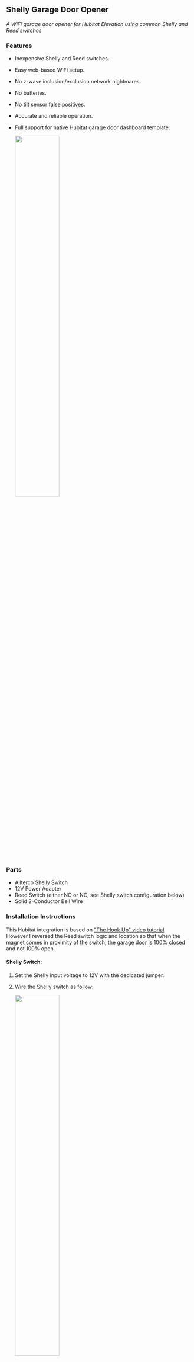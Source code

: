 ## Shelly Garage Door Opener
*A WiFi garage door opener for Hubitat Elevation using common Shelly and Reed switches*

### Features

- Inexpensive Shelly and Reed switches.
- Easy web-based WiFi setup.
- No z-wave inclusion/exclusion network nightmares.
- No batteries.
- No tilt sensor false positives.
- Accurate and reliable operation.
- Full support for native Hubitat garage door dashboard template:

  <img src="https://github.com/mircolino/shelly/raw/main/garage_door_opener/images/10_dashboard.png" width="50%" height="50%">

### Parts

- Allterco Shelly Switch
- 12V Power Adapter
- Reed Switch (either NO or NC, see Shelly switch configuration below)
- Solid 2-Conductor Bell Wire

### Installation Instructions

This Hubitat integration is based on ["The Hook Up" video tutorial](https://www.youtube.com/watch?v=WEZUxXNiERQ).<br>
However I reversed the Reed switch logic and location so that when the magnet comes in proximity of the switch, the garage door is 100% closed and not 100% open.

#### Shelly Switch:

1.  Set the Shelly input voltage to 12V with the dedicated jumper.
2.  Wire the Shelly switch as follow:

    <img src="https://github.com/mircolino/shelly/raw/main/garage_door_opener/images/01_wiring.png" width="50%" height="50%">

3.  Install the Reed switch in a location where the magnet is in proximity of the switch when the garage door is fully closed:

    <img src="https://github.com/mircolino/shelly/raw/main/garage_door_opener/images/01.1_wiring.png" width="50%" height="50%">

#### Shelly Website:

1.  Set the Shelly button type to "detached" so that the internal relay and the external Reed switch will have independent states.<br><br>
    Important:
    - if you are using a NC (Normally Closed) Reed switch, select the "Reverse input" checkbox
    - if you are using a NO (Normally Open) Reed switch, leave the "Reverse input" checkbox unselected<br>

    <img src="https://github.com/mircolino/shelly/raw/main/garage_door_opener/images/02_detached.png" width="40%" height="40%">

2.  Add a 1 sec auto-off timer to emulate pressing the garage physical button:

    <img src="https://github.com/mircolino/shelly/raw/main/garage_door_opener/images/03_timer.png" width="40%" height="40%">

3.  Add Hubitat callbacks so that the Shelly switch can notify Hubitat when either the internal relay or the external Reed switch changes state:

    <img src="https://github.com/mircolino/shelly/raw/main/garage_door_opener/images/04_contact_on.png" width="40%" height="40%"><br>
    <img src="https://github.com/mircolino/shelly/raw/main/garage_door_opener/images/05_contact_off.png" width="40%" height="40%"><br>
    <img src="https://github.com/mircolino/shelly/raw/main/garage_door_opener/images/06_relay_on.png" width="40%" height="40%"><br>
    <img src="https://github.com/mircolino/shelly/raw/main/garage_door_opener/images/07_relay_off.png" width="40%" height="40%">

#### Hubitat Website:

1.  Add the Shelly Garage Door Opener [source code](https://raw.githubusercontent.com/mircolino/shelly/main/garage_door_opener/driver.groovy) to the Hubitat "Drivers Code" page.

2.  Create a new Virtual Device, select type: "Shelly Garage Door Opener" and press &lt;Save Device&gt;:

    <img src="https://github.com/mircolino/shelly/raw/main/garage_door_opener/images/08_new_device.png" width="50%" height="50%">

3.  Open the "Shelly Garage Door Opener" device page, enter the Shelly switch ip address or hostname, the login credentials (if any) and press &lt;Save Preferences&gt;:

    <img src="https://github.com/mircolino/shelly/raw/main/garage_door_opener/images/09_garage_door_device.png" width="50%" height="50%">

The Shelly Garage Door Opener and the Hubitat Integration should now be fully operational.

***

### Disclaimer

THE SOFTWARE IS PROVIDED "AS IS", WITHOUT WARRANTY OF ANY KIND, EXPRESS OR IMPLIED, INCLUDING BUT NOT LIMITED TO THE WARRANTIES OF MERCHANTABILITY, FITNESS FOR A PARTICULAR PURPOSE, TITLE AND NON-INFRINGEMENT. IN NO EVENT SHALL THE COPYRIGHT HOLDERS OR ANYONE DISTRIBUTING THE SOFTWARE BE LIABLE FOR ANY DAMAGES OR OTHER LIABILITY, WHETHER IN CONTRACT, TORT OR OTHERWISE, ARISING FROM, OUT OF OR IN CONNECTION WITH THE SOFTWARE OR THE USE OR OTHER DEALINGS IN THE SOFTWARE.
